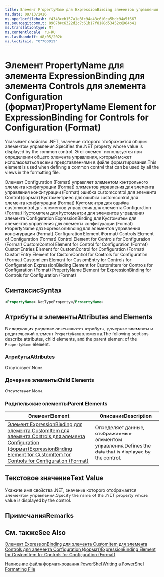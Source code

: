 ```yaml
---
title: Элемент PropertyName для ExpressionBinding элементов управления в конфигурации (Format) | Документация Майкрософт
ms.date: 09/13/2016
ms.openlocfilehash: f4343eeb157a1e3fc94a43c610ca5bdc94a5f667
ms.sourcegitcommit: 0907b8c6322d2c7c61b17f8168d53452c8964b41
ms.translationtype: MT
ms.contentlocale: ru-RU
ms.lasthandoff: 08/05/2020
ms.locfileid: "87780919"
---
```

# <a name="propertyname-element-for-expressionbinding-for-controls-for-configuration-format"></a><span data-ttu-id="d7671-102">Элемент PropertyName для элемента ExpressionBinding для элемента Controls для элемента Configuration (формат)</span><span class="sxs-lookup"><span data-stu-id="d7671-102">PropertyName Element for ExpressionBinding for Controls for Configuration (Format)</span></span>

<span data-ttu-id="d7671-103">Указывает свойство .NET, значение которого отображается общим элементом управления.</span><span class="sxs-lookup"><span data-stu-id="d7671-103">Specifies the .NET property whose value is displayed by the common control.</span></span> <span data-ttu-id="d7671-104">Этот элемент используется при определении общего элемента управления, который может использоваться всеми представлениями в файле форматирования.</span><span class="sxs-lookup"><span data-stu-id="d7671-104">This element is used when defining a common control that can be used by all the views in the formatting file.</span></span>

<span data-ttu-id="d7671-105">Элемент Configuration (Format) управляет элементом контрольного элемента конфигурации (Format) элементов управления для элемента управления конфигурации (Format) ошибка customcontrol для элемента Control (формат) Кустоментриес для ошибка customcontrol для элемента конфигурации (Format) Кустоментри для ошибка customcontrol для элементов управления для элемента Configuration (Format) Кустомитем для Кустоментри для элементов управления элемента Configuration ExpressionBinding для Кустомитем для элементов управления для элемента конфигурации (Format) PropertyName для ExpressionBinding для элементов управления конфигурации (Format).</span><span class="sxs-lookup"><span data-stu-id="d7671-105">Configuration Element (Format) Controls Element of Configuration (Format) Control Element for Controls for Configuration (Format) CustomControl Element for Control for Configuration (Format) CustomEntries Element for CustomControl for Configuration (Format) CustomEntry Element for CustomControl for Controls for Configuration (Format) CustomItem Element for CustomEntry for Controls for Configuration ExpressionBinding Element for CustomItem for Controls for Configuration (Format) PropertyName Element for ExpressionBinding for Controls for Configuration (Format)</span></span>

## <a name="syntax"></a><span data-ttu-id="d7671-106">Синтаксис</span><span class="sxs-lookup"><span data-stu-id="d7671-106">Syntax</span></span>

```xml
<PropertyName>.NetTypeProperty</PropertyName>
```

## <a name="attributes-and-elements"></a><span data-ttu-id="d7671-107">Атрибуты и элементы</span><span class="sxs-lookup"><span data-stu-id="d7671-107">Attributes and Elements</span></span>

<span data-ttu-id="d7671-108">В следующих разделах описываются атрибуты, дочерние элементы и родительский элемент `PropertyName` элемента.</span><span class="sxs-lookup"><span data-stu-id="d7671-108">The following sections describe attributes, child elements, and the parent element of the `PropertyName` element.</span></span>

### <a name="attributes"></a><span data-ttu-id="d7671-109">Атрибуты</span><span class="sxs-lookup"><span data-stu-id="d7671-109">Attributes</span></span>

<span data-ttu-id="d7671-110">Отсутствует.</span><span class="sxs-lookup"><span data-stu-id="d7671-110">None.</span></span>

### <a name="child-elements"></a><span data-ttu-id="d7671-111">Дочерние элементы</span><span class="sxs-lookup"><span data-stu-id="d7671-111">Child Elements</span></span>

<span data-ttu-id="d7671-112">Отсутствует.</span><span class="sxs-lookup"><span data-stu-id="d7671-112">None.</span></span>

### <a name="parent-elements"></a><span data-ttu-id="d7671-113">Родительские элементы</span><span class="sxs-lookup"><span data-stu-id="d7671-113">Parent Elements</span></span>

|<span data-ttu-id="d7671-114">Элемент</span><span class="sxs-lookup"><span data-stu-id="d7671-114">Element</span></span>|<span data-ttu-id="d7671-115">Описание</span><span class="sxs-lookup"><span data-stu-id="d7671-115">Description</span></span>|
|-------------|-----------------|
|[<span data-ttu-id="d7671-116">Элемент ExpressionBinding для элемента CustomItem для элемента Controls для элемента Configuration (формат)</span><span class="sxs-lookup"><span data-stu-id="d7671-116">ExpressionBinding Element for CustomItem for Controls for Configuration (Format)</span></span>](./expressionbinding-element-for-customitem-for-controls-for-configuration-format.md)|<span data-ttu-id="d7671-117">Определяет данные, отображаемые элементом управления.</span><span class="sxs-lookup"><span data-stu-id="d7671-117">Defines the data that is displayed by the control.</span></span>|

## <a name="text-value"></a><span data-ttu-id="d7671-118">Текстовое значение</span><span class="sxs-lookup"><span data-stu-id="d7671-118">Text Value</span></span>

<span data-ttu-id="d7671-119">Укажите имя свойства .NET, значение которого отображается элементом управления.</span><span class="sxs-lookup"><span data-stu-id="d7671-119">Specify the name of the .NET property whose value is displayed by the control.</span></span>

## <a name="remarks"></a><span data-ttu-id="d7671-120">Примечания</span><span class="sxs-lookup"><span data-stu-id="d7671-120">Remarks</span></span>

## <a name="see-also"></a><span data-ttu-id="d7671-121">См. также</span><span class="sxs-lookup"><span data-stu-id="d7671-121">See Also</span></span>

[<span data-ttu-id="d7671-122">Элемент ExpressionBinding для элемента CustomItem для элемента Controls для элемента Configuration (формат)</span><span class="sxs-lookup"><span data-stu-id="d7671-122">ExpressionBinding Element for CustomItem for Controls for Configuration (Format)</span></span>](./expressionbinding-element-for-customitem-for-controls-for-configuration-format.md)

[<span data-ttu-id="d7671-123">Написание файла форматирования PowerShell</span><span class="sxs-lookup"><span data-stu-id="d7671-123">Writing a PowerShell Formatting File</span></span>](./writing-a-powershell-formatting-file.md)
